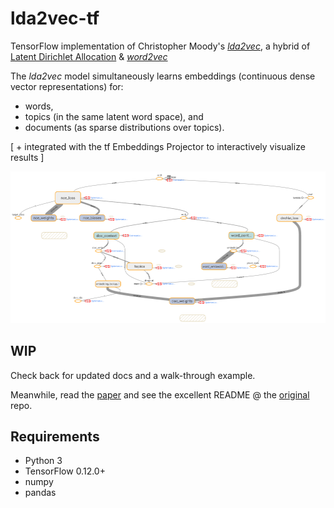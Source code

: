 # lda2vec-tf
TensorFlow implementation of Christopher Moody's [*lda2vec*](https://github.com/cemoody/lda2vec), a hybrid of
[Latent Dirichlet Allocation](https://www.cs.princeton.edu/~blei/papers/BleiNgJordan2003.pdf) &
[*word2vec*](https://papers.nips.cc/paper/5021-distributed-representations-of-words-and-phrases-and-their-compositionality.pdf)

The *lda2vec* model simultaneously learns embeddings (continuous dense vector representations) for:
* words,
* topics (in the same latent word space), and
* documents (as sparse distributions over topics).

\[ \+ integrated with the tf Embeddings Projector to interactively visualize results \]

![lda2vec computational graph](tf_graph.png)

## WIP
Check back for updated docs and a walk-through example.

Meanwhile, read the [paper](http://arxiv.org/abs/1605.02019) and
see the excellent README @ the [original](https://github.com/cemoody/lda2vec) repo.

## Requirements
* Python 3
* TensorFlow 0.12.0+
* numpy
* pandas
